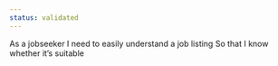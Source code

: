 ```yaml
---
status: validated
---
```


As a jobseeker
I need to easily understand a job listing
So that I know whether it’s suitable
